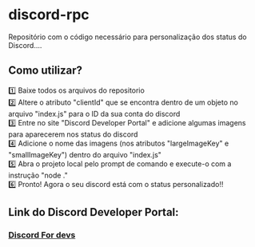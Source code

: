 # discord-rpc
Repositório com o código necessário para personalização dos status do Discord....


## Como utilizar?
:one: Baixe todos os arquivos do repositorio  <Br />
:two: Altere o atributo "clientId" que se encontra dentro de um objeto no arquivo "index.js" para o ID da sua conta do discord <Br />
:three: Entre no site "Discord Developer Portal" e adicione algumas imagens para aparecerem nos status do discord  <Br />
:four: Adicione o nome das imagens (nos atributos "largeImageKey" e "smallImageKey") dentro do arquivo "index.js"  <Br />
:five: Abra o projeto local pelo prompt de comando e execute-o com a instrução "node ."  <Br />
:six: Pronto! Agora o seu discord está com o status personalizado!! <Br />


## Link do Discord Developer Portal: 
###  <a href="https://discord.com/developers/applications"> Discord For devs </a>
